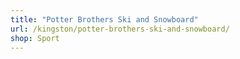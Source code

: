 ```yaml
---
title: "Potter Brothers Ski and Snowboard"
url: /kingston/potter-brothers-ski-and-snowboard/
shop: Sport
---
```

